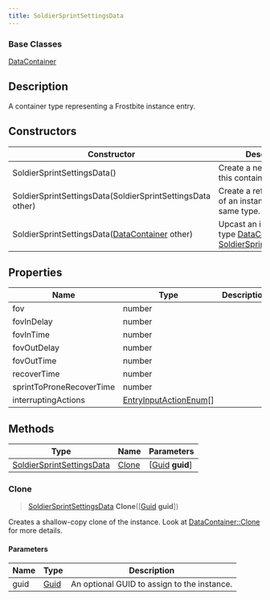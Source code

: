 ```yaml
---
title: SoldierSprintSettingsData
---
```

### Base Classes

[DataContainer](/vext/ref/shared/class/datacontainer)

## Description

A container type representing a Frostbite instance entry.

## Constructors

| Constructor                                                                          | Description                                                                                                                               |
| ------------------------------------------------------------------------------------ | ----------------------------------------------------------------------------------------------------------------------------------------- |
| SoldierSprintSettingsData()                                                          | Create a new instance of this container type.                                                                                             |
| SoldierSprintSettingsData(SoldierSprintSettingsData other)                           | Create a reference copy of an instance of the same type.                                                                                  |
| SoldierSprintSettingsData([DataContainer](/vext/ref/shared/class/datacontainer) other) | Upcast an instance of type [DataContainer](/vext/ref/shared/class/datacontainer) to [SoldierSprintSettingsData](/vext/ref/fb/soldiersprintsettingsdata/). |

## Properties

| Name                     | Type                                             | Description |
| ------------------------ | ------------------------------------------------ | ----------- |
| fov                      | number                                           |             |
| fovInDelay               | number                                           |             |
| fovInTime                | number                                           |             |
| fovOutDelay              | number                                           |             |
| fovOutTime               | number                                           |             |
| recoverTime              | number                                           |             |
| sprintToProneRecoverTime | number                                           |             |
| interruptingActions      | [EntryInputActionEnum](/vext/ref/fb/entryinputactionenum/)\[\] |             |

## Methods

| Type                                                   | Name            | Parameters                                     |
| ------------------------------------------------------ | --------------- | ---------------------------------------------- |
| [SoldierSprintSettingsData](/vext/ref/fb/soldiersprintsettingsdata/) | [Clone](#clone) | \[[Guid](/vext/ref/shared/class/guid) **guid**\] |

### Clone

> [SoldierSprintSettingsData](/vext/ref/fb/soldiersprintsettingsdata/) **Clone**(\[[Guid](/vext/ref/shared/class/guid) **guid**\])

Creates a shallow-copy clone of the instance. Look at [DataContainer::Clone](/vext/ref/shared/class/datacontainer#clone) for more details.

#### Parameters

| Name | Type         | Description                                 |
| ---- | ------------ | ------------------------------------------- |
| guid | [Guid](/vext/ref/shared/class/guid/) | An optional GUID to assign to the instance. |

